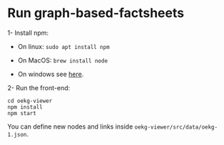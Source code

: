 # Run graph-based-factsheets

1- Install npm:

- On linux: `sudo apt install npm`

- On MacOS: `brew install node`

- On windows see [here](https://docs.npmjs.com/downloading-and-installing-node-js-and-npm).

2-  Run the front-end:

    cd oekg-viewer
    npm install
    npm start

You can define new nodes and links inside `oekg-viewer/src/data/oekg-1.json`.

